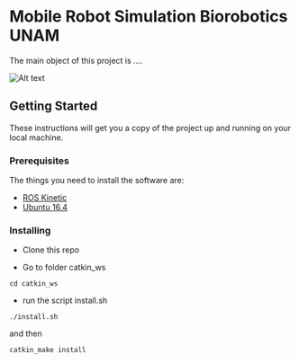 # Mobile Robot Simulation Biorobotics UNAM

The main object of this project is ....

![Alt text](./screenshoot.png?raw=true "Title")

## Getting Started

These instructions will get you a copy of the project up and running on your local machine.

### Prerequisites

The things you need to install the software are:

- [ROS Kinetic](http://wiki.ros.org/kinetic/Installation/Ubuntu)
- [Ubuntu 16.4](http://releases.ubuntu.com/16.04/)


### Installing

- Clone this repo

- Go to folder catkin_ws

```
cd catkin_ws

```

- run the script install.sh

```
./install.sh
```

and then

```
catkin_make install
```

